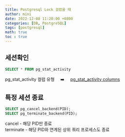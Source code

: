 ```yaml
---
title: Postgresql Lock 걸렸을 때
author: mini
date: 2022-12-08 11:20:00 +0800
categories: [DB, PostgreSQL]
tags: [postgresql]
math: true
toc : true
---
```


## 세션확인
```sql
SELECT * FROM pg_stat_activity
```
 pg_stat_activity 컬럼 유형 &nbsp;&nbsp;&nbsp; ➡️  &nbsp;&nbsp;&nbsp; [pg_stat_activity columns](https://www.postgresql.org/docs/current/monitoring-stats.html#MONITORING-PG-STAT-ACTIVITY-VIEW)

## 특정 세션 종료
```sql
SELECT pg_cancel_backend(PID);
SELECT pg_terminate_backend(PID);
```
cancel - 해당 PID만 종료  
terminate - 해당 PID와 연계된 상위 쿼리 프로세스도 종료


